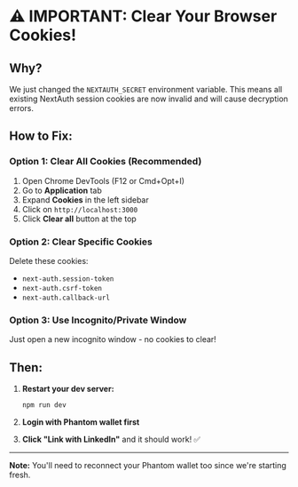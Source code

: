 # ⚠️ IMPORTANT: Clear Your Browser Cookies!

## Why?

We just changed the `NEXTAUTH_SECRET` environment variable. This means all existing NextAuth session cookies are now invalid and will cause decryption errors.

## How to Fix:

### Option 1: Clear All Cookies (Recommended)

1. Open Chrome DevTools (F12 or Cmd+Opt+I)
2. Go to **Application** tab
3. Expand **Cookies** in the left sidebar
4. Click on `http://localhost:3000`
5. Click **Clear all** button at the top

### Option 2: Clear Specific Cookies

Delete these cookies:

- `next-auth.session-token`
- `next-auth.csrf-token`
- `next-auth.callback-url`

### Option 3: Use Incognito/Private Window

Just open a new incognito window - no cookies to clear!

## Then:

1. **Restart your dev server:**

   ```bash
   npm run dev
   ```

2. **Login with Phantom wallet first**

3. **Click "Link with LinkedIn"** and it should work! ✅

---

**Note:** You'll need to reconnect your Phantom wallet too since we're starting fresh.
